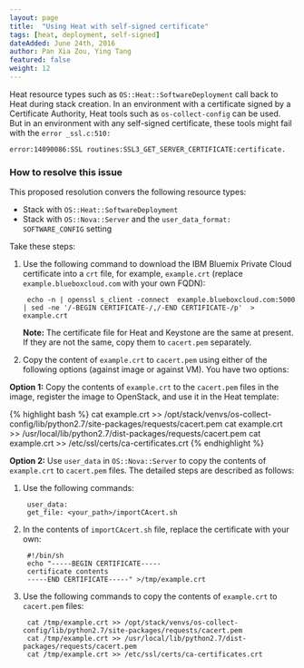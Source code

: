 ```yaml
---
layout: page
title:  "Using Heat with self-signed certificate"
tags: [heat, deployment, self-signed]
dateAdded: June 24th, 2016
author: Pan Xia Zou, Ying Tang
featured: false
weight: 12
---
```


Heat resource types such as `OS::Heat::SoftwareDeployment` call back to Heat during stack creation. In an environment with a certificate signed by a Certificate Authority, Heat tools such as `os-collect-config` can be used. But in an environment with any self-signed certificate, these tools might fail with the `error _ssl.c:510:`

	error:14090086:SSL routines:SSL3_GET_SERVER_CERTIFICATE:certificate.


### How to resolve this issue

This proposed resolution convers the following resource types:

* Stack with `OS::Heat::SoftwareDeployment`
* Stack with `OS::Nova::Server` and the `user_data_format: SOFTWARE_CONFIG` setting

Take these steps:

1. Use the following command to download the IBM Bluemix Private Cloud certificate into a `crt` file, for example, `example.crt` (replace `example.blueboxcloud.com` with your own FQDN):
    
		echo -n | openssl s_client -connect  example.blueboxcloud.com:5000 | sed -ne '/-BEGIN CERTIFICATE-/,/-END CERTIFICATE-/p'  > example.crt

   
   **Note:** The certificate file for Heat and Keystone are the same at present. If they are not the same, copy them to `cacert.pem` separately.   

2. Copy the content of `example.crt` to `cacert.pem` using either of the following options (against image or against VM). You have two options: 

**Option 1:** Copy the contents of `example.crt` to the `cacert.pem` files in the image, register the image to OpenStack, and use it in the Heat template:

{% highlight bash %}
cat example.crt >> /opt/stack/venvs/os-collect-config/lib/python2.7/site-packages/requests/cacert.pem
cat example.crt >> /usr/local/lib/python2.7/dist-packages/requests/cacert.pem
cat example.crt >> /etc/ssl/certs/ca-certificates.crt
{% endhighlight %}

**Option 2:** Use `user_data` in `OS::Nova::Server` to copy the contents of `example.crt` to `cacert.pem` files. The detailed steps are described as follows: 


1. Use the following commands:

		user_data:
		get_file: <your_path>/importCAcert.sh

2. In the contents of `importCAcert.sh` file, replace the certificate with your own:

		#!/bin/sh
        echo "-----BEGIN CERTIFICATE-----
        certificate contents
        -----END CERTIFICATE-----" >/tmp/example.crt

3. Use the following commands to copy the contents of `example.crt` to `cacert.pem` files:

		cat /tmp/example.crt >> /opt/stack/venvs/os-collect-config/lib/python2.7/site-packages/requests/cacert.pem
		cat /tmp/example.crt >> /usr/local/lib/python2.7/dist-packages/requests/cacert.pem
		cat /tmp/example.crt >> /etc/ssl/certs/ca-certificates.crt

